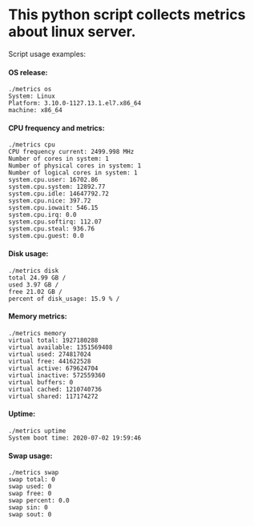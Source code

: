 # This python script collects metrics about linux server. 
Script usage examples:

#### OS release: 
```
./metrics os
System: Linux
Platform: 3.10.0-1127.13.1.el7.x86_64
machine: x86_64
```
#### CPU frequency and metrics:
```
./metrics cpu
CPU frequency current: 2499.998 MHz
Number of cores in system: 1
Number of physical cores in system: 1
Number of logical cores in system: 1
system.cpu.user: 16702.86
system.cpu.system: 12892.77
system.cpu.idle: 14647792.72
system.cpu.nice: 397.72
system.cpu.iowait: 546.15
system.cpu.irq: 0.0
system.cpu.softirq: 112.07
system.cpu.steal: 936.76
system.cpu.guest: 0.0
```
#### Disk usage:
```
./metrics disk
total 24.99 GB /
used 3.97 GB /
free 21.02 GB /
percent of disk_usage: 15.9 % /
```
#### Memory metrics:
```
./metrics memory
virtual total: 1927180288
virtual available: 1351569408
virtual used: 274817024
virtual free: 441622528
virtual active: 679624704
virtual inactive: 572559360
virtual buffers: 0
virtual cached: 1210740736
virtual shared: 117174272
```
#### Uptime:
```
./metrics uptime
System boot time: 2020-07-02 19:59:46
```
#### Swap usage:
```
./metrics swap
swap total: 0
swap used: 0
swap free: 0
swap percent: 0.0
swap sin: 0
swap sout: 0
```
